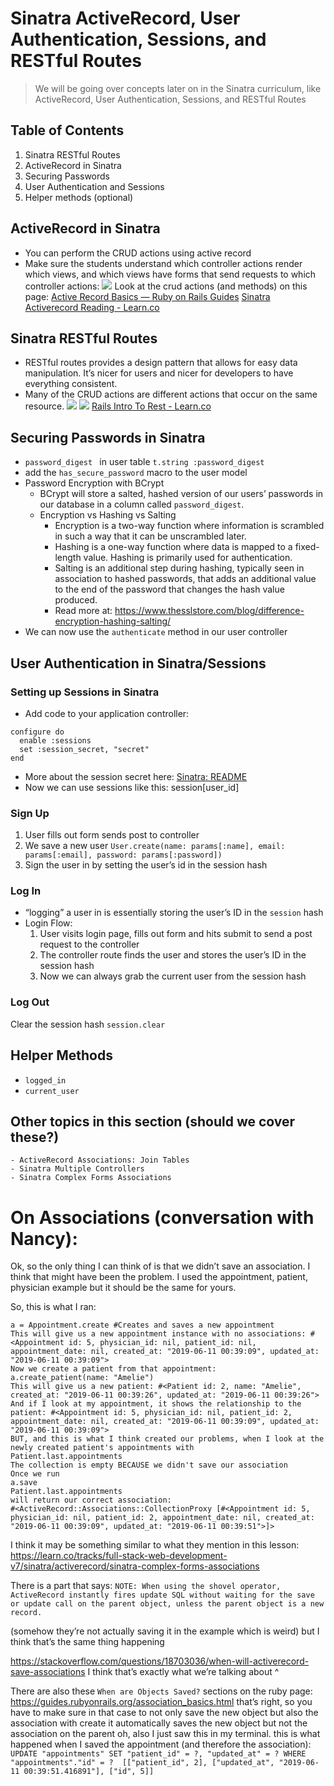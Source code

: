 # Sinatra ActiveRecord, User Authentication, Sessions, and RESTful Routes
> We will be going over concepts later on in the Sinatra curriculum, like ActiveRecord, User Authentication, Sessions, and RESTful Routes

## Table of Contents
 1. Sinatra RESTful Routes
 2. ActiveRecord in Sinatra
 3. Securing Passwords
 4. User Authentication and Sessions
 5. Helper methods (optional)


## ActiveRecord in Sinatra
- You can perform the CRUD actions using active record
- Make sure the students understand which controller actions render which views, and which views have forms that send requests to which controller actions:
![](../BearImages/EB77DDB6-0C55-4CE4-AAAE-EB095B906B9F-1817-0000019AA7BB673F/4o3Qtrv.png)
Look at the crud actions (and methods) on this page: [Active Record Basics — Ruby on Rails Guides](https://guides.rubyonrails.org/active_record_basics.html)
[Sinatra Activerecord Reading - Learn.co](https://learn.co/tracks/full-stack-web-development-v7/sinatra/activerecord/activerecord-in-sinatra)

## Sinatra RESTful Routes
- RESTful routes provides a design pattern that allows for easy data manipulation. It’s nicer for users and nicer for developers to have everything consistent.
- Many of the CRUD actions are different actions that occur on the same resource.
![](../BearImages/7A07C50A-E3A2-4A21-B671-40872856946A-1817-0000019AA7CE90D2/2702DDC1-A042-4952-AFFA-09B25AFE28DD.png)
![](../BearImages/8D079390-09CF-4CEF-A885-9802D17CD672-1817-0000019AA7E3354E/D54A835E-B832-4DCD-80C4-003FD70F1929.png)
[Rails Intro To Rest - Learn.co](https://learn.co/tracks/full-stack-web-development-v7/rails/intro-to-rest/intro-to-rest)

## Securing Passwords in Sinatra
- `password_digest ` in user table `t.string :password_digest`
- add the `has_secure_password`  macro to the user model
- Password Encryption with BCrypt
	- BCrypt will store a salted, hashed version of our users’ passwords in our database in a column called `password_digest`.
	- Encryption vs Hashing vs Salting
		- Encryption is a two-way function where information is scrambled in such a way that it can be unscrambled later. 
		- Hashing is a one-way function where data is mapped to a fixed-length value. Hashing is primarily used for authentication. 
		- Salting is an additional step during hashing, typically seen in association to hashed passwords, that adds an additional value to the end of the password that changes the hash value produced.
		- Read more at: https://www.thesslstore.com/blog/difference-encryption-hashing-salting/
- We can now use the `authenticate` method in our user controller

## User Authentication in Sinatra/Sessions
### Setting up Sessions in Sinatra
- Add code to your application controller:
```
configure do
  enable :sessions
  set :session_secret, "secret"
end
```
- More about the session secret here: [Sinatra: README](http://sinatrarb.com/intro.html)
- Now we can use sessions like this: session[user_id]

### Sign Up
1. User fills out form sends post to controller
2. We save a new user `User.create(name: params[:name], email: params[:email], password: params[:password])`
3. Sign the user in by setting the user’s id in the session hash

### Log In
- “logging” a user in is essentially storing the user’s ID in the `session` hash
- Login Flow:
	1. User visits login page, fills out form and hits submit to send a post request to the controller
	2. The controller route finds the user and stores the user’s ID in the session hash
	3. Now we can always grab the current user from the session hash

### Log Out
Clear the session hash `session.clear`







## Helper Methods
- `logged_in`
- `current_user`









## Other topics in this section (should we cover these?)
	- ActiveRecord Associations: Join Tables
	- Sinatra Multiple Controllers
	- Sinatra Complex Forms Associations
	




# On Associations (conversation with Nancy):
Ok, so the only thing I can think of is that we didn’t save an association. I think that might have been the problem. I used the appointment, patient, physician example but it should be the same for yours.

So, this is what I ran:
```
a = Appointment.create #Creates and saves a new appointment
This will give us a new appointment instance with no associations: #<Appointment id: 5, physician_id: nil, patient_id: nil, appointment_date: nil, created_at: "2019-06-11 00:39:09", updated_at: "2019-06-11 00:39:09">
Now we create a patient from that appointment:
a.create_patient(name: "Amelie")
This will give us a new patient: #<Patient id: 2, name: "Amelie", created_at: "2019-06-11 00:39:26", updated_at: "2019-06-11 00:39:26">
And if I look at my appointment, it shows the relationship to the patient: #<Appointment id: 5, physician_id: nil, patient_id: 2, appointment_date: nil, created_at: "2019-06-11 00:39:09", updated_at: "2019-06-11 00:39:09">
BUT, and this is what I think created our problems, when I look at the newly created patient's appointments with
Patient.last.appointments
The collection is empty BECAUSE we didn't save our association
Once we run
a.save
Patient.last.appointments
will return our correct association:
#<ActiveRecord::Associations::CollectionProxy [#<Appointment id: 5, physician_id: nil, patient_id: 2, appointment_date: nil, created_at: "2019-06-11 00:39:09", updated_at: "2019-06-11 00:39:51">]>
```

I think it may be something similar to what they mention in this lesson: https://learn.co/tracks/full-stack-web-development-v7/sinatra/activerecord/sinatra-complex-forms-associations

There is a part that says: `NOTE: When using the shovel operator, ActiveRecord instantly fires update SQL without waiting for the save or update call on the parent object, unless the parent object is a new record.`

(somehow they’re not actually saving it in the example which is weird) but I think that’s the same thing happening

https://stackoverflow.com/questions/18703036/when-will-activerecord-save-associations
I think that’s exactly what we’re talking about ^

There are also these `When are Objects Saved?` sections on the ruby page: https://guides.rubyonrails.org/association_basics.html
that’s right, so you have to make sure in that case to not only save the new object but also the association
with create it automatically saves the new object but not the association on the parent
oh, also I just saw this in my terminal. this is what happened when I saved the appointment (and therefore the association): `UPDATE "appointments" SET "patient_id" = ?, "updated_at" = ? WHERE "appointments"."id" = ?  [["patient_id", 2], ["updated_at", "2019-06-11 00:39:51.416891"], ["id", 5]]`

<!-- #blog #study-groups #sinatra# #ruby #needs-work -->

<!-- {BearID:15196E14-17EB-46A0-AC74-90C3B0F4B8D1-1817-0000019AA7F491AF} -->
